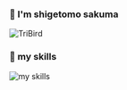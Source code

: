 ### 👋 I'm shigetomo sakuma
![TriBird](http://github-profile-summary-cards.vercel.app/api/cards/profile-details?username=TriBird&theme=zenburn)

### 🌱 my skills
<img alt="my skills" src="https://skillicons.dev/icons?theme=light&perline=8&i=html,js,css,jquery,react,c,cpp,cs,py,pytorch,arduino,docker,discord,git,github,unity,ai,ps" />

